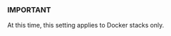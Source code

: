 <!-- usedin: [ _legacy_docker/deployment] - post: -->


### IMPORTANT
 At this time, this setting applies to Docker stacks only.
 


